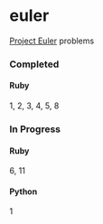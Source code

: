 euler
=====

[Project Euler](https://projecteuler.net) problems

### Completed
#### Ruby
1, 2, 3, 4, 5, 8

### In Progress
#### Ruby
6, 11

#### Python
1